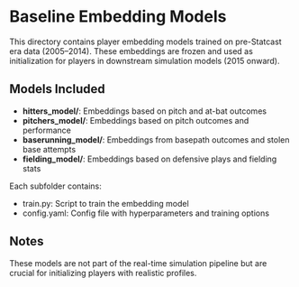 # Baseline Embedding Models

This directory contains player embedding models trained on pre-Statcast era data (2005–2014). These embeddings are frozen and used as initialization for players in downstream simulation models (2015 onward).

## Models Included

- **hitters_model/**: Embeddings based on pitch and at-bat outcomes
- **pitchers_model/**: Embeddings based on pitch outcomes and performance
- **baserunning_model/**: Embeddings from basepath outcomes and stolen base attempts
- **fielding_model/**: Embeddings based on defensive plays and fielding stats

Each subfolder contains:

- train.py: Script to train the embedding model
- config.yaml: Config file with hyperparameters and training options

## Notes

These models are not part of the real-time simulation pipeline but are crucial for initializing players with realistic profiles.
